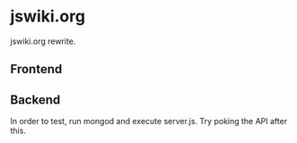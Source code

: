 # jswiki.org

jswiki.org rewrite.

## Frontend



## Backend

In order to test, run mongod and execute server.js. Try poking the API after
this.

